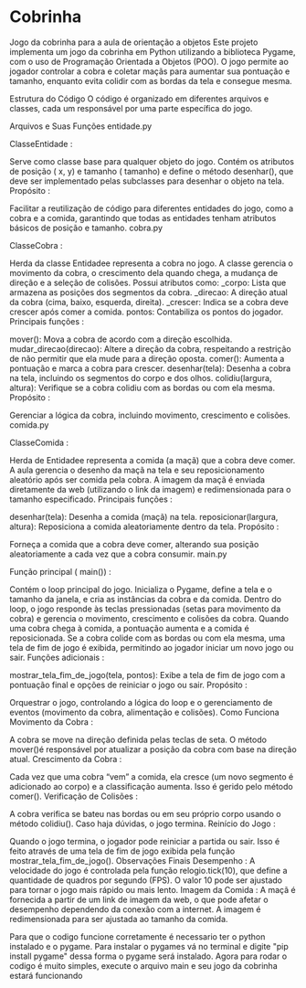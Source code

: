 # Cobrinha
Jogo da cobrinha para a aula de orientação a objetos
Este projeto implementa um jogo da cobrinha em Python utilizando a biblioteca Pygame, com o uso de Programação Orientada a Objetos (POO). O jogo permite ao jogador controlar a cobra e coletar maçãs para aumentar sua pontuação e tamanho, enquanto evita colidir com as bordas da tela e consegue mesma.

Estrutura do Código
O código é organizado em diferentes arquivos e classes, cada um responsável por uma parte específica do jogo.

Arquivos e Suas Funções
entidade.py

ClasseEntidade :

Serve como classe base para qualquer objeto do jogo. Contém os atributos de posição ( x, y) e tamanho ( tamanho) e define o método desenhar(), que deve ser implementado pelas subclasses para desenhar o objeto na tela.
Propósito :

Facilitar a reutilização de código para diferentes entidades do jogo, como a cobra e a comida, garantindo que todas as entidades tenham atributos básicos de posição e tamanho.
cobra.py

ClasseCobra :

Herda da classe Entidadee representa a cobra no jogo. A classe gerencia o movimento da cobra, o crescimento dela quando chega, a mudança de direção e a seleção de colisões.
Possui atributos como:
_corpo: Lista que armazena as posições dos segmentos da cobra.
_direcao: A direção atual da cobra (cima, baixo, esquerda, direita).
_crescer: Indica se a cobra deve crescer após comer a comida.
pontos: Contabiliza os pontos do jogador.
Principais funções :

mover(): Mova a cobra de acordo com a direção escolhida.
mudar_direcao(direcao): Altere a direção da cobra, respeitando a restrição de não permitir que ela mude para a direção oposta.
comer(): Aumenta a pontuação e marca a cobra para crescer.
desenhar(tela): Desenha a cobra na tela, incluindo os segmentos do corpo e dos olhos.
colidiu(largura, altura): Verifique se a cobra colidiu com as bordas ou com ela mesma.
Propósito :

Gerenciar a lógica da cobra, incluindo movimento, crescimento e colisões.
comida.py

ClasseComida :

Herda de Entidadee representa a comida (a maçã) que a cobra deve comer. A aula gerencia o desenho da maçã na tela e seu reposicionamento aleatório após ser comida pela cobra.
A imagem da maçã é enviada diretamente da web (utilizando o link da imagem) e redimensionada para o tamanho especificado.
Principais funções :

desenhar(tela): Desenha a comida (maçã) na tela.
reposicionar(largura, altura): Reposiciona a comida aleatoriamente dentro da tela.
Propósito :

Forneça a comida que a cobra deve comer, alterando sua posição aleatoriamente a cada vez que a cobra consumir.
main.py

Função principal ( main()) :

Contém o loop principal do jogo. Inicializa o Pygame, define a tela e o tamanho da janela, e cria as instâncias da cobra e da comida.
Dentro do loop, o jogo responde às teclas pressionadas (setas para movimento da cobra) e gerencia o movimento, crescimento e colisões da cobra.
Quando uma cobra chega à comida, a pontuação aumenta e a comida é reposicionada.
Se a cobra colide com as bordas ou com ela mesma, uma tela de fim de jogo é exibida, permitindo ao jogador iniciar um novo jogo ou sair.
Funções adicionais :

mostrar_tela_fim_de_jogo(tela, pontos): Exibe a tela de fim de jogo com a pontuação final e opções de reiniciar o jogo ou sair.
Propósito :

Orquestrar o jogo, controlando a lógica do loop e o gerenciamento de eventos (movimento da cobra, alimentação e colisões).
Como Funciona
Movimento da Cobra :

A cobra se move na direção definida pelas teclas de seta. O método mover()é responsável por atualizar a posição da cobra com base na direção atual.
Crescimento da Cobra :

Cada vez que uma cobra “vem” a comida, ela cresce (um novo segmento é adicionado ao corpo) e a classificação aumenta. Isso é gerido pelo método comer().
Verificação de Colisões :

A cobra verifica se bateu nas bordas ou em seu próprio corpo usando o método colidiu(). Caso haja dúvidas, o jogo termina.
Reinício do Jogo :

Quando o jogo termina, o jogador pode reiniciar a partida ou sair. Isso é feito através de uma tela de fim de jogo exibida pela função mostrar_tela_fim_de_jogo().
Observações Finais
Desempenho : A velocidade do jogo é controlada pela função relogio.tick(10), que define a quantidade de quadros por segundo (FPS). O valor 10 pode ser ajustado para tornar o jogo mais rápido ou mais lento.
Imagem da Comida : A maçã é fornecida a partir de um link de imagem da web, o que pode afetar o desempenho dependendo da conexão com a internet. A imagem é redimensionada para ser ajustada ao tamanho da comida.



Para que o codigo funcione corretamente é necessario ter o python instalado e o pygame. Para instalar o pygames vá no terminal e digite "pip install pygame" dessa forma o pygame será instalado. Agora para rodar o codigo é muito simples, execute o arquivo main e seu jogo da cobrinha estará funcionando

